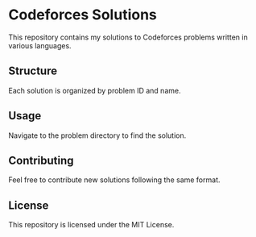 # Codeforces Solutions

This repository contains my solutions to Codeforces problems written in various languages.

## Structure

Each solution is organized by problem ID and name.

## Usage

Navigate to the problem directory to find the solution.

## Contributing

Feel free to contribute new solutions following the same format.

## License

This repository is licensed under the MIT License.

